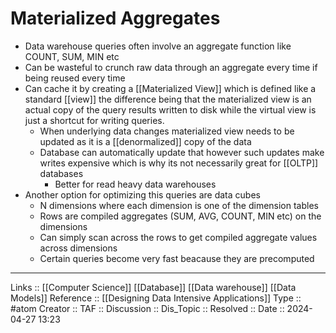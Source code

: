 # Materialized Aggregates

- Data warehouse queries often involve an aggregate function like COUNT, SUM, MIN etc
- Can be wasteful to crunch raw data through an aggregate every time if being reused every time 
- Can cache it by creating a [[Materialized View]] which is defined like a standard [[view]] the difference being that the materialized view is an actual copy of the query results written to disk while the virtual view is just a shortcut for writing queries.
	- When underlying data changes materialized view needs to be updated as it is a [[denormalized]] copy of the data
	- Database can automatically update that however such updates make writes expensive which is why its not necessarily great for [[OLTP]] databases
		- Better for read heavy data warehouses
- Another option for optimizing this queries are data cubes
	- N dimensions where each dimension is one of the dimension tables
	- Rows are compiled aggregates (SUM, AVG, COUNT, MIN etc) on the dimensions
	- Can simply scan across the rows to get compiled aggregate values across dimensions
	- Certain queries become very fast beacause they are precomputed

---
Links :: [[Computer Science]] [[Database]] [[Data warehouse]] [[Data Models]]
Reference :: [[Designing Data Intensive Applications]]
Type :: #atom
Creator ::
TAF ::
Discussion ::
Dis_Topic :: 
Resolved ::
Date :: 2024-04-27 13:23
